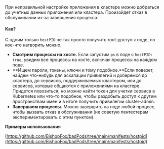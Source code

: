 При неправильной настройке приложения в кластере можно добраться до учетных данных приложения или кластера. Произойдет отказ в обслуживании из-за завершения процесса.

  

#### Как?

  

С одним только `hostPID` не так просто получить root-доступ к ноде, но кое-что натворить можно.

  

- **Смотрим процессы на хосте.** Если запустим `ps` в поде с `hostPID: true`, увидим все процессы на хосте, включая процессы на каждом поде.
- **Ищем пароли, токены, ключи и тому подобное.**Если повезет, найдем что-нибудь для эскалации привилегий и доберемся до кластера, до сервисов, поддерживаемых кластером, или до сервисов, которые общаются с приложениями на кластере. Придется повозиться, но можно найти токен для учетки сервиса в Kubernetes или что-то подобное, чтобы раздобыть доступ к другим пространствам имен и в итоге получить привилегии cluster-admin.
- **Завершаем процессы.** Можно завершить на ноде любой процесс, чтобы вызвать отказ в обслуживании (не советую пентестерам экспериментировать с этим пунктом).

  

**Примеры использования**

  

[https://github.com/BishopFox/badPods/tree/main/manifests/hostpid](https://github.com/BishopFox/badPods/tree/main/manifests/hostpid)